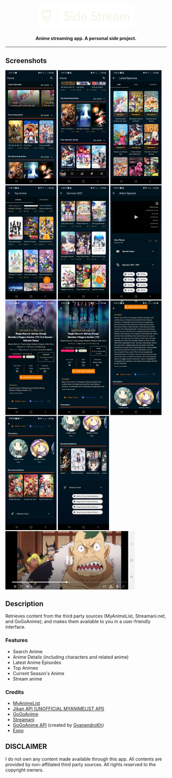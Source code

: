 <p align="center"><a href="https://github.com/Neko-R/Side"><img src="/meta/sideStream.png" width="300"></a></p> 
<h4 align="center">Anime streaming app. A personal side project.</h4> 
<hr>

## Screenshots

[<img src="meta/screenshots/screenshot_1.jpg" width=160>](meta/screenshots/screenshot_1.jpg)
[<img src="meta/screenshots/screenshot_2.jpg" width=160>](meta/screenshots/screenshot_2.jpg)
[<img src="meta/screenshots/screenshot_3.jpg" width=160>](meta/screenshots/screenshot_3.jpg)
[<img src="meta/screenshots/screenshot_4.jpg" width=160>](meta/screenshots/screenshot_4.jpg)
[<img src="meta/screenshots/screenshot_5.jpg" width=160>](meta/screenshots/screenshot_5.jpg)
[<img src="meta/screenshots/screenshot_6.jpg" width=160>](meta/screenshots/screenshot_6.jpg)
[<img src="meta/screenshots/screenshot_8.jpg" width=160>](meta/screenshots/screenshot_8.jpg)
[<img src="meta/screenshots/screenshot_9.jpg" width=160>](meta/screenshots/screenshot_9.jpg)
[<img src="meta/screenshots/screenshot_10.jpg" width=160>](meta/screenshots/screenshot_10.jpg)
[<img src="meta/screenshots/screenshot_11.jpg" width=160>](meta/screenshots/screenshot_11.jpg)
[<img src="meta/screenshots/screenshot_12.jpg" width=160>](meta/screenshots/screenshot_12.jpg)
[<img src="meta/screenshots/screenshot_7.jpg" width=405>](meta/screenshots/screenshot_7.jpg)

## Description

Retrieves content from the third party sources (MyAnimeList, Streamani.net, and GoGoAnime); and makes them available to you in a user-friendly interface.

### Features

* Search Anime
* Anime Details (including characters and related anime)
* Latest Anime Episodes
* Top Animes
* Current Season's Anime
* Stream anime

### Credits

* <a href="https://myanimelist.net/">MyAnimeList</a>
* <a href="https://jikan.moe/">Jikan API (UNOFFICIAL MYANIMELIST API)</a>
* <a href="https://gogoanime.pe/">GoGoAnime</a>
* <a href="https://streamani.net/">Streamani</a>
* <a href="https://github.com/GyanendroKh/gogoanime-api">GoGoAnime API</a> (created by <a href="https://github.com/GyanendroKh)">GyanendroKh</a>)
* <a href="https://docs.expo.dev/">Expo</a>

## DISCLAIMER

I do not own any content made available through this app. All contents are provided by non-affiliated third party sources. All rights reserved to the copyright owners.
